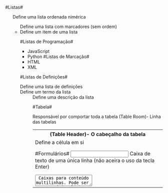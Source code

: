#Listas#
<ol> Define uma lista ordenada nimérica
<ul> Define uma lista com marcadores (sem ordem)
<li> Define um item de uma lista

#Listas de Programação#
- JavaScript
- Python
#Listas de Marcação# 
- HTML
- XML

#Listas de Definições# 
<dl> Define uma lista de definições 
<dt> Define um termo da lista
<dd> Define uma descrição da lista

#Tabela# 
<table> Responsável por comportar toda a tabela
<th> (Table Header)- O cabeçalho da tabela
<tr> (Table Room)- Linha das tabelas
<td> Define a célula em si

#Formulários# 
<input> Caixa de texto de uma única linha (não aceira o uso da tecla Enter)
<textarea> Caixas para conteúdo multilinhas. Pode ser uma ou várias linhas de texto
<submit> Enviar as informações
<reset> Limpa os dados do formulário
<button> Ação do botão
<radio> Opção Check circle
<label> Rotular um input
<fieldset> Serve para agrupar um conjunto de elementos
<div> Nome da categoria dentro do formulário
<span> Nome das opções

#Links# 
<a href=""> Utilizado para criar um link
- Links Relativos:São aqueles que apontam para páginas localizadas dentro do mesmo projeto.
- Links Absolutos:São aqueles cujo destino apontam para páginas que estão fora do site.
- Links Internos: Permitem fazer referências a secções de sua página, para quais a id é utilizada.

#Imagens#
<img> Utilizado para apressentar imagens

#Documentos Externos (Vídeos e Documentos# 
<iframe src=""> Permite inserir ou incorporar um código ou documento HTML dentro de outro documento html 

